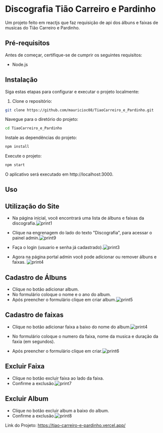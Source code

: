 # Discografia Tião Carreiro e Pardinho

Um projeto feito em reactjs que faz requisição de api dos álbuns e faixas de musicas do Tião Carreiro e Pardinho.


## Pré-requisitos

Antes de começar, certifique-se de cumprir os seguintes requisitos:

- Node.js 

## Instalação

Siga estas etapas para configurar e executar o projeto localmente:

1. Clone o repositório:

```bash
git clone https://github.com/mauricioc08/TiaoCarreiro_e_Pardinho.git
```
Navegue para o diretório do projeto:

```bash
cd TiaoCarreiro_e_Pardinho
```
Instale as dependências do projeto:

```bash
npm install
```

Execute o projeto:

```bash
npm start
```
O aplicativo será executado em http://localhost:3000.

## Uso

## Utilização do Site

- Na página inicial, você encontrará uma lista de álbuns e faixas da discografia.![print1](https://github.com/mauricioc08/TiaoCarreiro_e_Pardinho/assets/105306316/3a20f6a7-91e6-4aeb-84d2-748a619ed2de)

- Clique na engrenagem do lado do texto "Discografia", para acessar o painel admin.![print9](https://github.com/mauricioc08/TiaoCarreiro_e_Pardinho/assets/105306316/3a6554c2-8b6e-4e97-ad41-4b94938604ee)


- Faça o login (usuario e senha já cadastrado).![print3](https://github.com/mauricioc08/TiaoCarreiro_e_Pardinho/assets/105306316/7a38a957-78c6-47e2-850e-b488a70844df)

- Agora na página portal admin você pode adicionar ou remover álbuns e faixas. ![print4](https://github.com/mauricioc08/TiaoCarreiro_e_Pardinho/assets/105306316/d16ffc06-0f17-4556-b5dc-cc041f41470d)


## Cadastro de Álbuns

- Clique no botão adicionar album.
- No formulário coloque o nome e o ano do album.
- Após preencher o formulário clique em criar album.![print5](https://github.com/mauricioc08/TiaoCarreiro_e_Pardinho/assets/105306316/efe3c941-20cc-4b1d-b29c-4a32ca221a72)

## Cadastro de faixas

- Clique no botão adicionar faixa a baixo do nome do album.![print4](https://github.com/mauricioc08/TiaoCarreiro_e_Pardinho/assets/105306316/4486ebb5-e996-41cb-8c59-ebd2c8e81573)

- No formulário coloque o numero da faixa, nome da musica e duração da faxia (em segundos).
- Após preencher o formulário clique em criar.![print6](https://github.com/mauricioc08/TiaoCarreiro_e_Pardinho/assets/105306316/c2d9facc-639f-45ac-816c-78655a717f78)

## Excluir Faixa

- Clique no botão excluir faixa ao lado da faixa.
- Confirme a exclusão.![print7](https://github.com/mauricioc08/TiaoCarreiro_e_Pardinho/assets/105306316/bd4c799c-3e36-4632-823e-f6bda05f6744)

## Excluir Album

- Clique no botão excluir album a baixo do album.
- Confirme a exclusão.![print8](https://github.com/mauricioc08/TiaoCarreiro_e_Pardinho/assets/105306316/241a2e8f-1816-482d-a34d-bc66ba3cbc56)


Link do Projeto: https://tiao-carreiro-e-pardinho.vercel.app/ 





